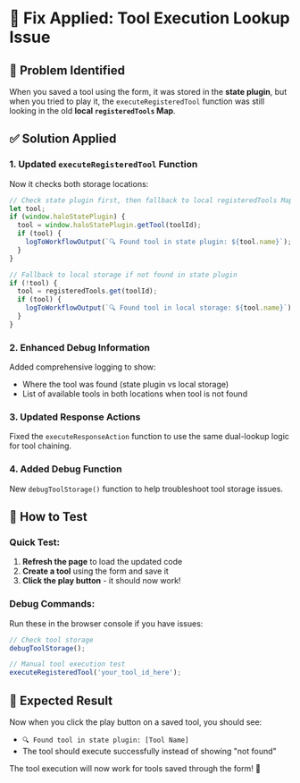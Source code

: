 # 🔧 Fix Applied: Tool Execution Lookup Issue

## 🎯 **Problem Identified**
When you saved a tool using the form, it was stored in the **state plugin**, but when you tried to play it, the `executeRegisteredTool` function was still looking in the old **local `registeredTools` Map**.

## ✅ **Solution Applied**

### **1. Updated `executeRegisteredTool` Function**
Now it checks both storage locations:
```javascript
// Check state plugin first, then fallback to local registeredTools Map
let tool;
if (window.haloStatePlugin) {
  tool = window.haloStatePlugin.getTool(toolId);
  if (tool) {
    logToWorkflowOutput(`🔍 Found tool in state plugin: ${tool.name}`);
  }
}

// Fallback to local storage if not found in state plugin
if (!tool) {
  tool = registeredTools.get(toolId);
  if (tool) {
    logToWorkflowOutput(`🔍 Found tool in local storage: ${tool.name}`);
  }
}
```

### **2. Enhanced Debug Information**
Added comprehensive logging to show:
- Where the tool was found (state plugin vs local storage)
- List of available tools in both locations when tool is not found

### **3. Updated Response Actions**
Fixed the `executeResponseAction` function to use the same dual-lookup logic for tool chaining.

### **4. Added Debug Function**
New `debugToolStorage()` function to help troubleshoot tool storage issues.

## 🧪 **How to Test**

### **Quick Test:**
1. **Refresh the page** to load the updated code
2. **Create a tool** using the form and save it
3. **Click the play button** - it should now work!

### **Debug Commands:**
Run these in the browser console if you have issues:
```javascript
// Check tool storage
debugToolStorage();

// Manual tool execution test
executeRegisteredTool('your_tool_id_here');
```

## 🎉 **Expected Result**
Now when you click the play button on a saved tool, you should see:
- `🔍 Found tool in state plugin: [Tool Name]`
- The tool should execute successfully instead of showing "not found"

The tool execution will now work for tools saved through the form! 🚀
